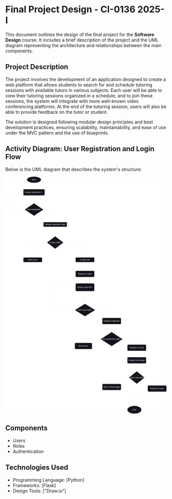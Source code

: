 # Final Project Design - CI-0136 2025-I

This document outlines the design of the final project for the **Software Design** course. It includes a brief description of the project and the UML diagram representing the architecture and relationships between the main components.

## Project Description

The project involves the development of an application designed to create a web platform that allows students to search for and schedule tutoring sessions with available tutors in various subjects. Each user will be able to view their tutoring sessions organized in a schedule, and to join these sessions, the system will integrate with more well-known video conferencing platforms. At the end of the tutoring session, users will also be able to provide feedback on the tutor or student.

The solution is designed following modular design principles and best development practices, ensuring scalability, maintainability, and ease of use under the MVC pattern and the use of blueprints.

## Activity Diagram: User Registration and Login Flow

Below is the UML diagram that describes the system's structure:

![UML Diagram](diagrams\UML-GrupoFront-Tera.svg)

## Components

- Users
- Roles
- Authentication

## Technologies Used

- Programming Language: [Python]
- Frameworks: [Flask]
- Design Tools: ["Draw.io"]
